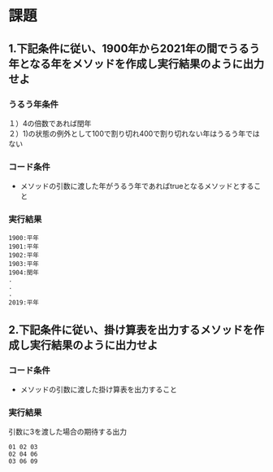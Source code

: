 # 課題

## 1.下記条件に従い、1900年から2021年の間でうるう年となる年をメソッドを作成し実行結果のように出力せよ

### うるう年条件
１）4の倍数であれば閏年  
２）1)の状態の例外として100で割り切れ400で割り切れない年はうるう年ではない

### コード条件
- メソッドの引数に渡した年がうるう年であればtrueとなるメソッドとすること

### 実行結果

```
1900:平年
1901:平年
1902:平年
1903:平年
1904:閏年
.
.
.
2019:平年
```

## 2.下記条件に従い、掛け算表を出力するメソッドを作成し実行結果のように出力せよ

### コード条件
- メソッドの引数に渡した掛け算表を出力すること

### 実行結果
引数に3を渡した場合の期待する出力

```
01 02 03 
02 04 06
03 06 09
```

